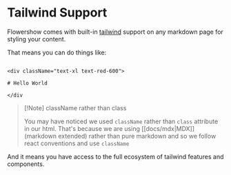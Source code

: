 # Tailwind Support

Flowershow comes with built-in [tailwind](https://tailwindcss.com) support on any markdown page for styling your content.

That means you can do things like:

```hmtl

<div className="text-xl text-red-600">

# Hello World

</div
```

>[!Note] className rather than class
>
> You may have noticed we used `className` rather than `class` attribute in our html. That's because we are using [[docs/mdx|MDX]] (markdown extended) rather than pure markdown and so we follow react conventions and use `className` 

And it means you have access to the full ecosystem of tailwind features and components.